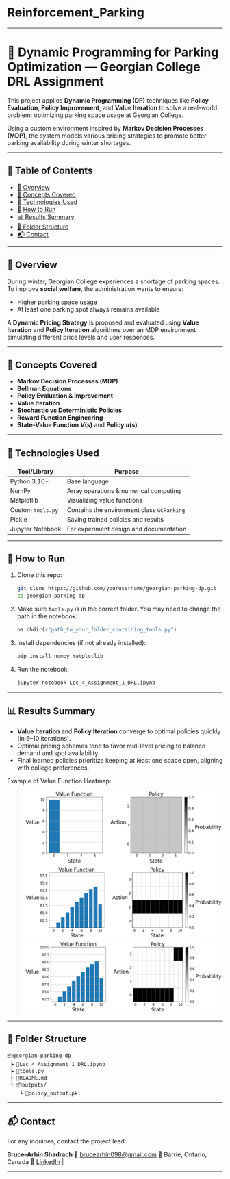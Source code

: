 # Reinforcement_Parking
---

# 🚗 Dynamic Programming for Parking Optimization — Georgian College DRL Assignment

This project applies **Dynamic Programming (DP)** techniques like **Policy Evaluation**, **Policy Improvement**, and **Value Iteration** to solve a real-world problem: optimizing parking space usage at Georgian College.

Using a custom environment inspired by **Markov Decision Processes (MDP)**, the system models various pricing strategies to promote better parking availability during winter shortages.

---

## 📘 Table of Contents

* [📌 Overview](#-overview)
* [🧠 Concepts Covered](#-concepts-covered)
* [🧪 Technologies Used](#-technologies-used)
* [🚀 How to Run](#-how-to-run)
* [📊 Results Summary](#-results-summary)
* [📂 Folder Structure](#-folder-structure)
* [📬 Contact](#-contact)

---

## 📌 Overview

During winter, Georgian College experiences a shortage of parking spaces. To improve **social welfare**, the administration wants to ensure:

* Higher parking space usage
* At least one parking spot always remains available

A **Dynamic Pricing Strategy** is proposed and evaluated using **Value Iteration** and **Policy Iteration** algorithms over an MDP environment simulating different price levels and user responses.

---

## 🧠 Concepts Covered

* **Markov Decision Processes (MDP)**
* **Bellman Equations**
* **Policy Evaluation & Improvement**
* **Value Iteration**
* **Stochastic vs Deterministic Policies**
* **Reward Function Engineering**
* **State-Value Function $V(s)$** and **Policy $\pi(s)$**

---

## 🧪 Technologies Used

| Tool/Library      | Purpose                                    |
| ----------------- | ------------------------------------------ |
| Python 3.10+      | Base language                              |
| NumPy             | Array operations & numerical computing     |
| Matplotlib        | Visualizing value functions                |
| Custom `tools.py` | Contains the environment class `GCParking` |
| Pickle            | Saving trained policies and results        |
| Jupyter Notebook  | For experiment design and documentation    |

---

## 🚀 How to Run

1. Clone this repo:

   ```bash
   git clone https://github.com/yourusername/georgian-parking-dp.git
   cd georgian-parking-dp
   ```

2. Make sure `tools.py` is in the correct folder. You may need to change the path in the notebook:

   ```python
   os.chdir(r"path_to_your_folder_containing_tools.py")
   ```

3. Install dependencies (if not already installed):

   ```bash
   pip install numpy matplotlib
   ```

4. Run the notebook:

   ```bash
   jupyter notebook Lec_4_Assignment_1_DRL.ipynb
   ```

---

## 📊 Results Summary

* **Value Iteration** and **Policy Iteration** converge to optimal policies quickly (in 6–10 iterations).
* Optimal pricing schemes tend to favor mid-level pricing to balance demand and spot availability.
* Final learned policies prioritize keeping at least one space open, aligning with college preferences.

Example of Value Function Heatmap:

> ![*Before Training value function and policy action*](policy_1.png)
> ![*After Training value function and policy action*](policy_2.png)
> ![*After Training value function and policy action*](policy_3.png)

---



## 📂 Folder Structure

```
📦georgian-parking-dp
 ┣ 📜Lec_4_Assignment_1_DRL.ipynb
 ┣ 📜tools.py
 ┣ 📜README.md
 ┗ 📦outputs/
    ┗ 📜policy_output.pkl
```

---

## 📬 Contact

For any inquiries, contact the project lead:

**Bruce-Arhin Shadrach**
📧 [brucearhin098@gmail.com](mailto:brucearhin098@gmail.com)
📍 Barrie, Ontario, Canada
🔗 [LinkedIn](https://www.linkedin.com/in/bruce-arhin-shadrach/) |

---

